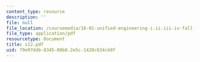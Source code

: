 ```yaml
---
content_type: resource
description: ''
file: null
file_location: /coursemedia/16-01-unified-engineering-i-ii-iii-iv-fall-2005-spring-2006/79e97ddb834500b82e5c1428c634cb0f_s12.pdf
file_type: application/pdf
resourcetype: Document
title: s12.pdf
uid: 79e97ddb-8345-00b8-2e5c-1428c634cb0f
---
```

